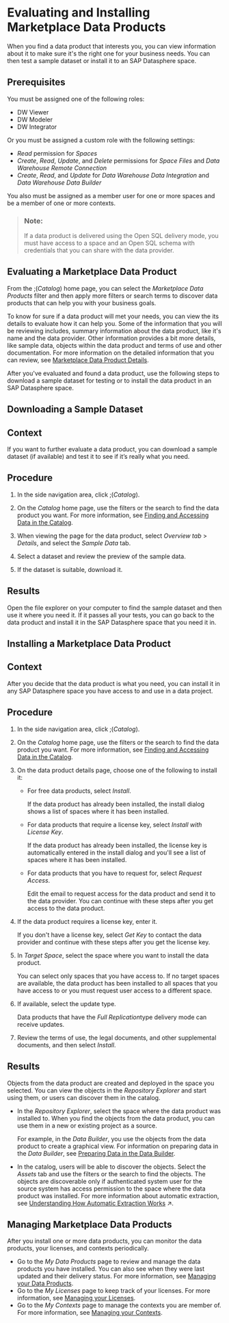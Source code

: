 <!-- loio92c35efd6a4945a1a78250539aee9a51 -->

<link rel="stylesheet" type="text/css" href="../css/sap-icons.css"/>

# Evaluating and Installing Marketplace Data Products

When you find a data product that interests you, you can view information about it to make sure it's the right one for your business needs. You can then test a sample dataset or install it to an SAP Datasphere space.



<a name="loio92c35efd6a4945a1a78250539aee9a51__prereq_fcb_p1y_tyb"/>

## Prerequisites

You must be assigned one of the following roles:

-   DW Viewer
-   DW Modeler
-   DW Integrator

Or you must be assigned a custom role with the following settings:

-   *Read* permission for *Spaces*
-   *Create*, *Read*, *Update*, and *Delete* permissions for *Space Files* and *Data Warehouse Remote Connection*
-   *Create*, *Read*, and *Update* for *Data Warehouse Data Integration* and *Data Warehouse Data Builder*

You also must be assigned as a member user for one or more spaces and be a member of one or more contexts.

> ### Note:  
> If a data product is delivered using the Open SQL delivery mode, you must have access to a space and an Open SQL schema with credentials that you can share with the data provider.

<a name="concept_atb_t5v_zcc"/>

<!-- concept\_atb\_t5v\_zcc -->

## Evaluating a Marketplace Data Product

From the <span class="SAP-icons-V5"></span>\(*Catalog*\) home page, you can select the *Marketplace Data Products* filter and then apply more filters or search terms to discover data products that can help you with your business goals.

To know for sure if a data product will met your needs, you can view the its details to evaluate how it can help you. Some of the information that you will be reviewing includes, summary information about the data product, like it's name and the data provider. Other information provides a bit more details, like sample data, objects within the data product and terms of use and other documentation. For more information on the detailed information that you can review, see [Marketplace Data Product Details](marketplace-data-product-details-f59e912.md).

After you've evaluated and found a data product, use the following steps to download a sample dataset for testing or to install the data product in an SAP Datasphere space.

<a name="task_y5j_bmg_2cc"/>

<!-- task\_y5j\_bmg\_2cc -->

## Downloading a Sample Dataset



<a name="task_y5j_bmg_2cc__context_mdn_cmg_2cc"/>

## Context

If you want to further evaluate a data product, you can download a sample dataset \(if available\) and test it to see if it’s really what you need.



<a name="task_y5j_bmg_2cc__steps_nh4_dmg_2cc"/>

## Procedure

1.  In the side navigation area, click <span class="SAP-icons-V5"></span>\(*Catalog*\).

2.  On the *Catalog* home page, use the filters or the search to find the data product you want. For more information, see [Finding and Accessing Data in the Catalog](finding-and-accessing-data-in-the-catalog-1047825.md).

3.  When viewing the page for the data product, select *Overview tab* \> *Details*, and select the *Sample Data* tab.

4.  Select a dataset and review the preview of the sample data.

5.  If the dataset is suitable, download it.




<a name="task_y5j_bmg_2cc__result_v1d_wmg_2cc"/>

## Results

Open the file explorer on your computer to find the sample dataset and then use it where you need it. If it passes all your tests, you can go back to the data product and install it in the SAP Datasphere space that you need it in.

<a name="task_wz2_ymg_2cc"/>

<!-- task\_wz2\_ymg\_2cc -->

## Installing a Marketplace Data Product



<a name="task_wz2_ymg_2cc__context_vvx_ymg_2cc"/>

## Context

After you decide that the data product is what you need, you can install it in any SAP Datasphere space you have access to and use in a data project.



<a name="task_wz2_ymg_2cc__steps_oyn_1ng_2cc"/>

## Procedure

1.  In the side navigation area, click <span class="SAP-icons-V5"></span>\(*Catalog*\).

2.  On the *Catalog* home page, use the filters or the search to find the data product you want. For more information, see [Finding and Accessing Data in the Catalog](finding-and-accessing-data-in-the-catalog-1047825.md).

3.  On the data product details page, choose one of the following to install it:

    -   For free data products, select *Install*.

        If the data product has already been installed, the install dialog shows a list of spaces where it has been installed.

    -   For data products that require a license key, select *Install with License Key*.

        If the data product has already been installed, the license key is automatically entered in the install dialog and you'll see a list of spaces where it has been installed.

    -   For data products that you have to request for, select *Request Access*.

        Edit the email to request access for the data product and send it to the data provider. You can continue with these steps after you get access to the data product.


4.  If the data product requires a license key, enter it.

    If you don't have a license key, select *Get Key* to contact the data provider and continue with these steps after you get the license key.

5.  In *Target Space*, select the space where you want to install the data product.

    You can select only spaces that you have access to. If no target spaces are available, the data product has been installed to all spaces that you have access to or you must request user access to a different space.

6.  If available, select the update type.

    Data products that have the *Full Replication*type delivery mode can receive updates.

7.  Review the terms of use, the legal documents, and other supplemental documents, and then select *Install*.




<a name="task_wz2_ymg_2cc__result_ivx_fng_2cc"/>

## Results

Objects from the data product are created and deployed in the space you selected. You can view the objects in the *Repository Explorer* and start using them, or users can discover them in the catalog.

-   In the *Repository Explorer*, select the space where the data product was installed to. When you find the objects from the data product, you can use them in a new or existing project as a source.

    For example, in the *Data Builder*, you use the objects from the data product to create a graphical view. For information on preparing data in the *Data Builder*, see [Preparing Data in the Data Builder](../preparing-data-in-the-data-builder-f2e359c.md).

-   In the catalog, users will be able to discover the objects. Select the *Assets* tab and use the filters or the search to find the objects. The objects are discoverable only if authenticated system user for the source system has access permission to the space where the data product was installed. For more information about automatic extraction, see [Understanding How Automatic Extraction Works](https://help.sap.com/viewer/97d1d2f0e35d410c893e95a5ff3bee6f/DEV_CURRENT/en-US/b4f364186a9a4dddbd3f757d89decf94.html "After a source system is connected to the catalog, the catalog detects changes to the objects in the source system, extracts metadata for those objects, and then updates the corresponding assets in the catalog.") :arrow_upper_right:.

<a name="concept_mhv_gxp_lcc"/>

<!-- concept\_mhv\_gxp\_lcc -->

## Managing Marketplace Data Products

After you install one or more data products, you can monitor the data products, your licenses, and contexts periodically.

-   Go to the *My Data Products* page to review and manage the data products you have installed. You can also see when they were last updated and their delivery status. For more information, see [Managing your Data Products](../managing-your-data-products-2e9d2e2.md).
-   Go to the *My Licenses* page to keep track of your licenses. For more information, see [Managing your Licenses](../managing-your-licenses-98d9865.md).
-   Go to the *My Contexts* page to manage the contexts you are member of. For more information, see [Managing your Contexts](../managing-your-contexts-4c390c5.md).

